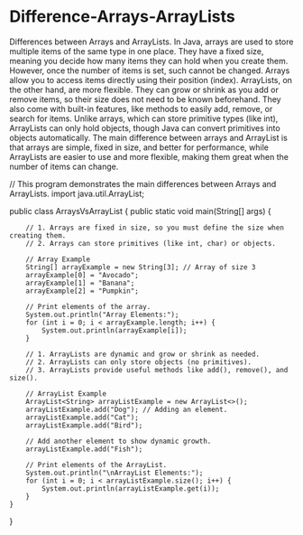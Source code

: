 # Difference-Arrays-ArrayLists
Differences between Arrays and ArrayLists.
In Java, arrays are used to store multiple items of the same type in one place. They have a fixed size, meaning you decide how many items they can hold when you create them. However, once the number of items is set, such cannot be changed. Arrays allow you to access items directly using their position (index).
ArrayLists, on the other hand, are more flexible. They can grow or shrink as you add or remove items, so their size does not need to be known beforehand. They also come with built-in features, like methods to easily add, remove, or search for items. Unlike arrays, which can store primitive types (like int), ArrayLists can only hold objects, though Java can convert primitives into objects automatically.
The main difference between arrays and ArrayList is that arrays are simple, fixed in size, and better for performance, while ArrayLists are easier to use and more flexible, making them great when the number of items can change.

 // This program demonstrates the main differences between Arrays and ArrayLists.
import java.util.ArrayList;

public class ArraysVsArrayList {
    public static void main(String[] args) {
     
        // 1. Arrays are fixed in size, so you must define the size when creating them.
        // 2. Arrays can store primitives (like int, char) or objects.
        
        // Array Example
        String[] arrayExample = new String[3]; // Array of size 3
        arrayExample[0] = "Avocado";
        arrayExample[1] = "Banana";
        arrayExample[2] = "Pumpkin";

        // Print elements of the array.
        System.out.println("Array Elements:");
        for (int i = 0; i < arrayExample.length; i++) {
            System.out.println(arrayExample[i]);
        }

        // 1. ArrayLists are dynamic and grow or shrink as needed.
        // 2. ArrayLists can only store objects (no primitives).
        // 3. ArrayLists provide useful methods like add(), remove(), and size().

        // ArrayList Example
        ArrayList<String> arrayListExample = new ArrayList<>();
        arrayListExample.add("Dog"); // Adding an element.
        arrayListExample.add("Cat");
        arrayListExample.add("Bird");

        // Add another element to show dynamic growth.
        arrayListExample.add("Fish");

        // Print elements of the ArrayList.
        System.out.println("\nArrayList Elements:");
        for (int i = 0; i < arrayListExample.size(); i++) {
            System.out.println(arrayListExample.get(i));
        }
    }
}
